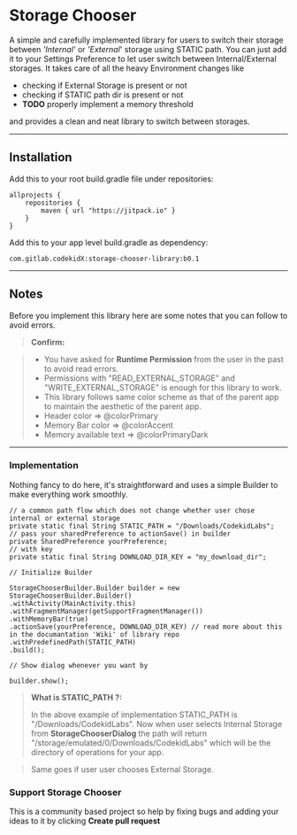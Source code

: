 Storage Chooser
===================


A simple and carefully implemented library for users to switch their storage between *'Internal'* or *'External*' storage using STATIC path. You can just add it to your Settings Preference to let user switch between Internal/External storages. It takes care of all the heavy Environment changes like 

 - checking if External Storage is present or not
 - checking if STATIC path dir is present or not
 - **TODO** properly implement a memory threshold

and provides a clean and neat library to switch between storages.

----------

Installation
-------------

Add this to your root build.gradle file under repositories:

    allprojects {
		repositories {
			maven { url "https://jitpack.io" }
		}
	}

Add this to your app level build.gradle as dependency:

    com.gitlab.codekidX:storage-chooser-library:b0.1

----------
Notes
-------------

Before you implement this library here are some notes that you can follow to avoid errors.

> **Confirm:**

> - You have asked for **Runtime Permission** from the user in the past to avoid read errors.
> - Permissions with "READ_EXTERNAL_STORAGE" and "WRITE_EXTERNAL_STORAGE" is enough for this library to work.
> - This library follows same color scheme as that of the parent app to maintain the aesthetic of the parent app.
> - Header color =>  @colorPrimary
> - Memory Bar color => @colorAccent
> - Memory available text => @colorPrimaryDark

----------


### Implementation

Nothing fancy to do here, it's straightforward and uses a simple Builder to make everything work smoothly.

```
// a common path flow which does not change whether user chose internal or external storage
private static final String STATIC_PATH = "/Downloads/CodekidLabs";
// pass your sharedPreference to actionSave() in builder
private SharedPreference yourPreference;
// with key
private static final String DOWNLOAD_DIR_KEY = "my_download_dir";

// Initialize Builder

StorageChooserBuilder.Builder builder = new StorageChooserBuilder.Builder()
.withActivity(MainActivity.this)
.withFragmentManager(getSupportFragmentManager())
.withMemoryBar(true)
.actionSave(yourPreference, DOWNLOAD_DIR_KEY) // read more about this in the documantation 'Wiki' of library repo
.withPredefinedPath(STATIC_PATH)
.build();

// Show dialog whenever you want by

builder.show();
```


> **What is STATIC_PATH ?:** 
> 
> In the above example of implementation STATIC_PATH is "/Downloads/CodekidLabs". Now when user selects Internal Storage from **StorageChooserDialog** the path will return "/storage/emulated/0/Downloads/CodekidLabs" which will be the directory of operations for your app.

> Same goes if user user chooses External Storage.




### Support Storage Chooser

This is a community based project so help by fixing bugs and adding your ideas to it by clicking **Create pull request**